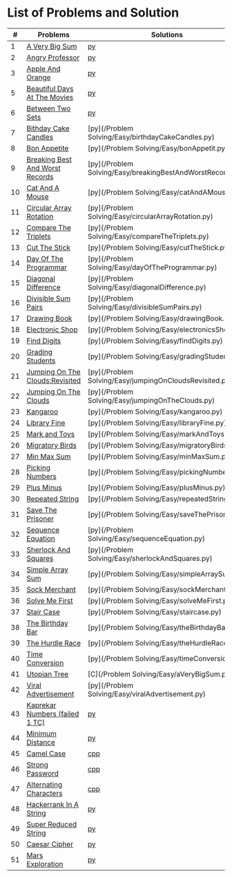 # List of Problems and Solution

| #   | Problems                                                                                                                                                                                                              | Solutions                                                                                                                                | Level      |
| --- | --------------------------------------------------------------------------------------------------------------------------------------------------------------------------------------------------------------------- | -----------------------------------------------------------------------------------------------------------------------------------------| ---------- |
| 1   | [A Very Big Sum](https://www.hackerrank.com/challenges/a-very-big-sum/problem)                                                                                                                                        | [py](https://github.com/asbaravkar/hackerank-solutions-problem-solving/blob/master/Problem%20Solving/Easy/aVeryBigSum.py)                | Easy       |
| 2   | [Angry Professor](https://www.hackerrank.com/challenges/angry-professor/problem)                                                                                                                                      | [py](https://github.com/asbaravkar/hackerank-solutions-problem-solving/blob/master/Problem%20Solving/Easy/angryProfessor.py)   		 | Easy       |
| 3   | [Apple And Orange](https://www.hackerrank.com/challenges/apple-and-orange/problem)                                                                                                                                    | [py](https://github.com/asbaravkar/hackerank-solutions-problem-solving/blob/master/Problem%20Solving/Easy/appleAndOrange.py)        	 | Easy       |
| 5   | [Beautiful Days At The Movies](https://www.hackerrank.com/challenges/beautiful-days-at-the-movies/problem)                                                                                                            | [py](https://github.com/asbaravkar/hackerank-solutions-problem-solving/blob/master/Problem%20Solving/Easy/beautifulDaysAtTheMovies.py) 	 | Easy       |
| 6   | [Between Two Sets](https://www.hackerrank.com/challenges/between-two-sets/problem)                                                                    								      | [py](https://github.com/asbaravkar/hackerank-solutions-problem-solving/blob/master/Problem%20Solving/Easy/betweenTwoSets.py)  		 | Easy       |
| 7   | [Bithday Cake Candles](https://www.hackerrank.com/challenges/birthday-cake-candles/problem)                                                        							              | [py](/Problem Solving/Easy/birthdayCakeCandles.py)                   									 | Easy       |
| 8   | [Bon Appetite](https://www.hackerrank.com/challenges/bon-appetit/problem)																	      | [py](/Problem Solving/Easy/bonAppetit.py)                            									 | Easy       |
| 9   | [Breaking Best And Worst Records](https://www.hackerrank.com/challenges/breaking-best-and-worst-records/problem)												      | [py](/Problem Solving/Easy/breakingBestAndWorstRecords.py)           									 | Easy       |
| 10  | [Cat And A Mouse](https://www.hackerrank.com/challenges/cats-and-a-mouse/problem)																      | [py](/Problem Solving/Easy/catAndAMouse.py)                          									 | Easy       |			
| 11  | [Circular Array Rotation](https://www.hackerrank.com/challenges/circular-array-rotation/problem)														      | [py](/Problem Solving/Easy/circularArrayRotation.py)                 									 | Easy       |
| 12  | [Compare The Triplets](https://www.hackerrank.com/challenges/compare-the-triplets/problem)															      | [py](/Problem Solving/Easy/compareTheTriplets.py)                    									 | Easy       |
| 13  |	[Cut The Stick](https://www.hackerrank.com/challenges/cut-the-sticks/problem)																	      | [py](/Problem Solving/Easy/cutTheStick.py)                           									 | Easy       |
| 14  |	[Day Of The Programmar](https://www.hackerrank.com/challenges/day-of-the-programmer/problem)															      | [py](/Problem Solving/Easy/dayOfTheProgrammar.py)                    									 | Easy       |
| 15  | [Diagonal Difference](https://www.hackerrank.com/challenges/diagonal-difference/problem)															      | [py](/Problem Solving/Easy/diagonalDifference.py)                    									 | Easy       |
| 16  |	[Divisible Sum Pairs](https://www.hackerrank.com/challenges/divisible-sum-pairs/problem)															      | [py](/Problem Solving/Easy/divisibleSumPairs.py)                      									 | Easy       |
| 17  |	[Drawing Book](https://www.hackerrank.com/challenges/drawing-book/problem)																	      | [py](/Problem Solving/Easy/drawingBook.py)                             									 | Easy       |
| 18  |	[Electronic Shop](https://www.hackerrank.com/challenges/electronics-shop/problem)																      | [py](/Problem Solving/Easy/electronicsShop.py)                       	 								 | Easy       |
| 19  | [Find Digits](https://www.hackerrank.com/challenges/find-digits/problem)																	      | [py](/Problem Solving/Easy/findDigits.py)                             									 | Easy       |
| 20  |	[Grading Students](https://www.hackerrank.com/challenges/grading/problem)																	      | [py](/Problem Solving/Easy/gradingStudents.py)                       						      		         | Easy       |
| 21  | [Jumping On The Clouds:Revisited](https://www.hackerrank.com/challenges/jumping-on-the-clouds-revisited/problem)												      | [py](/Problem Solving/Easy/jumpingOnCloudsRevisited.py)              									 | Easy       |
| 22  | [Jumping On The Clouds](https://www.hackerrank.com/challenges/jumping-on-the-clouds/problem?h_l=interview&playlist_slugs%5B%5D%5B%5D=interview-preparation-kit&playlist_slugs%5B%5D%5B%5D=warmup)		      | [py](/Problem Solving/Easy/jumpingOnTheClouds.py)                    									 | Easy       |
| 23  | [Kangaroo](https://www.hackerrank.com/challenges/kangaroo/problem)																		      | [py](/Problem Solving/Easy/kangaroo.py)                              									 | Easy       |
| 24  | [Library Fine](https://www.hackerrank.com/challenges/library-fine/problem)																	      | [py](/Problem Solving/Easy/libraryFine.py)                           									 | Easy       |
| 25  | [Mark and Toys](https://www.hackerrank.com/challenges/mark-and-toys/problem)																              | [py](/Problem Solving/Easy/markAndToys.py)                           									 | Easy       |
| 26  | [Migratory Birds](https://www.hackerrank.com/challenges/migratory-birds/problem)																      | [py](/Problem Solving/Easy/migratoryBirds.py)                        									 | Easy       |
| 27  |	[Min Max Sum](https://www.hackerrank.com/challenges/mini-max-sum/problem)																	      | [py](/Problem Solving/Easy/minMaxSum.py)                             									 | Easy       |
| 28  |	[Picking Numbers](https://www.hackerrank.com/challenges/picking-numbers/problem)																      | [py](/Problem Solving/Easy/pickingNumbers.py)                        									 | Easy       |
| 29  |	[Plus Minus](https://www.hackerrank.com/challenges/plus-minus/problem)																		      | [py](/Problem Solving/Easy/plusMinus.py)                             									 | Easy       |
| 30  |	[Repeated String](https://www.hackerrank.com/challenges/repeated-string/problem)																      | [py](/Problem Solving/Easy/repeatedString.py)                        									 | Easy       |
| 31  |	[Save The Prisoner](https://www.hackerrank.com/challenges/save-the-prisoner/problem)																      | [py](/Problem Solving/Easy/saveThePrisoner.py)                       									 | Easy       |
| 32  |	[Sequence Equation](https://www.hackerrank.com/challenges/permutation-equation/problem)																      | [py](/Problem Solving/Easy/sequenceEquation.py)                     									 | Easy       |
| 33  |	[Sherlock And Squares](https://www.hackerrank.com/challenges/sherlock-and-squares/problem)															      | [py](/Problem Solving/Easy/sherlockAndSquares.py)                  								         | Easy       |
| 34  |	[Simple Array Sum](https://www.hackerrank.com/challenges/simple-array-sum/problem)																      | [py](/Problem Solving/Easy/simpleArraySum.py)                        							               	 | Easy       |
| 35  |	[Sock Merchant](https://www.hackerrank.com/challenges/sock-merchant/problem?h_l=interview&playlist_slugs%5B%5D=interview-preparation-kit&playlist_slugs%5B%5D=warmup)						      | [py](/Problem Solving/Easy/sockMerchant.py)                          									 | Easy       |
| 36  |	[Solve Me First](https://www.hackerrank.com/challenges/solve-me-first/problem)																	      | [py](/Problem Solving/Easy/solveMeFirst.py)                           									 | Easy       |
| 37  |	[Stair Case](https://www.hackerrank.com/challenges/staircase/problem)																		      | [py](/Problem Solving/Easy/staircase.py)                             									 | Easy       |
| 38  |	[The Birthday Bar](https://www.hackerrank.com/challenges/the-birthday-bar/problem)																      | [py](/Problem Solving/Easy/theBirthdayBar.py)                        									 | Easy       |
| 39  |	[The Hurdle Race](https://www.hackerrank.com/challenges/the-hurdle-race/problem)																      | [py](/Problem Solving/Easy/theHurdleRace.py)                         									 | Easy       |
| 40  |	[Time Conversion](https://www.hackerrank.com/challenges/time-conversion/problem)																      | [py](/Problem Solving/Easy/timeConversion.py)                        									 | Easy       |
| 41  |	[Utopian Tree](https://www.hackerrank.com/challenges/utopian-tree/problem)																	      | [C](/Problem Solving/Easy/aVeryBigSum.py)                            									 | Easy       |
| 42  |	[Viral Advertisement](https://www.hackerrank.com/challenges/strange-advertising/problem)															      | [py](/Problem Solving/Easy/viralAdvertisement.py)                    									 | Easy       |
| 43  | [Kaprekar Numbers (failed 1 TC)](https://www.hackerrank.com/challenges/kaprekar-numbers/problem)														      | [py](https://github.com/asbaravkar/hackerank-solutions-problem-solving/blob/master/Problem%20Solving/Easy/kaprekarNumbers.py)		 | Easy       |
| 44  | [Minimum Distance](https://www.hackerrank.com/challenges/minimum-distances/problem)																      | [py](https://github.com/asbaravkar/hackerank-solutions-problem-solving/blob/master/Problem%20Solving/Easy/minimumDistance.py)		 | Easy       |
| 45  | [Camel Case](https://www.hackerrank.com/challenges/camelcase/problem)																		      | [cpp](https://github.com/asbaravkar/hackerank-solutions-problem-solving/blob/master/Problem%20Solving/Easy/camelCase.cpp)		 | Easy	      |
| 46  | [Strong Password](https://www.hackerrank.com/challenges/strong-password/problem)																      | [cpp](https://github.com/asbaravkar/hackerank-solutions-problem-solving/blob/master/Problem%20Solving/Easy/strongPassword.cpp)		 | Easy	      |
| 47  | [Alternating Characters](https://www.hackerrank.com/challenges/alternating-characters/problem)															      | [cpp](https://github.com/asbaravkar/hackerank-solutions-problem-solving/blob/master/Problem%20Solving/Easy/alternatingCharacters.cpp)	 | Easy       |
| 48  | [Hackerrank In A String](https://www.hackerrank.com/challenges/hackerrank-in-a-string/problem)															      | [py](https://github.com/asbaravkar/hackerank-solutions-problem-solving/blob/master/Problem%20Solving/Easy/hackerrankInAString.py)	 | Easy       |
| 49  | [Super Reduced String](https://www.hackerrank.com/challenges/reduced-string/problem)																      | [py](https://github.com/asbaravkar/hackerank-solutions-problem-solving/blob/master/Problem%20Solving/Easy/superReducedString.py)	 | Easy       |
| 50  | [Caesar Cipher](https://www.hackerrank.com/challenges/caesar-cipher-1/problem)																	      | [py](https://github.com/asbaravkar/hackerank-solutions-problem-solving/blob/master/Problem%20Solving/Easy/caesarCipher.py)		 | Easy       |
| 51  | [Mars Exploration](https://www.hackerrank.com/challenges/mars-exploration/problem)																      | [py]()|